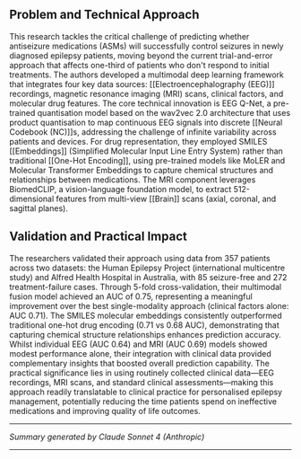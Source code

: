 ## Problem and Technical Approach

This research tackles the critical challenge of predicting whether antiseizure medications (ASMs) will successfully control seizures in newly diagnosed epilepsy patients, moving beyond the current trial-and-error approach that affects one-third of patients who don't respond to initial treatments. The authors developed a multimodal deep learning framework that integrates four key data sources: [[Electroencephalography (EEG)]] recordings, magnetic resonance imaging (MRI) scans, clinical factors, and molecular drug features. The core technical innovation is EEG Q-Net, a pre-trained quantisation model based on the wav2vec 2.0 architecture that uses product quantisation to map continuous EEG signals into discrete [[Neural Codebook (NC)]]s, addressing the challenge of infinite variability across patients and devices. For drug representation, they employed SMILES [[Embeddings]] (Simplified Molecular Input Line Entry System) rather than traditional [[One-Hot Encoding]], using pre-trained models like MoLER and Molecular Transformer Embeddings to capture chemical structures and relationships between medications. The MRI component leverages BiomedCLIP, a vision-language foundation model, to extract 512-dimensional features from multi-view [[Brain]] scans (axial, coronal, and sagittal planes).

## Validation and Practical Impact

The researchers validated their approach using data from 357 patients across two datasets: the Human Epilepsy Project (international multicentre study) and Alfred Health Hospital in Australia, with 85 seizure-free and 272 treatment-failure cases. Through 5-fold cross-validation, their multimodal fusion model achieved an AUC of 0.75, representing a meaningful improvement over the best single-modality approach (clinical factors alone: AUC 0.71). The SMILES molecular embeddings consistently outperformed traditional one-hot drug encoding (0.71 vs 0.68 AUC), demonstrating that capturing chemical structure relationships enhances prediction accuracy. Whilst individual EEG (AUC 0.64) and MRI (AUC 0.69) models showed modest performance alone, their integration with clinical data provided complementary insights that boosted overall prediction capability. The practical significance lies in using routinely collected clinical data—EEG recordings, MRI scans, and standard clinical assessments—making this approach readily translatable to clinical practice for personalised epilepsy management, potentially reducing the time patients spend on ineffective medications and improving quality of life outcomes.

---

_Summary generated by Claude Sonnet 4 (Anthropic)_

---